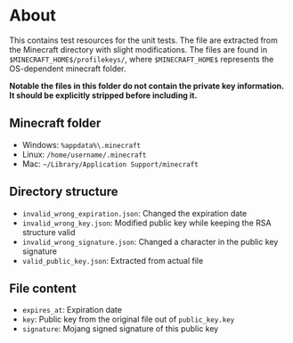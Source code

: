 # About

This contains test resources for the unit tests. The file are extracted from the Minecraft directory with slight
modifications. The files are found in `$MINECRAFT_HOME$/profilekeys/`, where `$MINECRAFT_HOME$` represents the
OS-dependent minecraft folder.

**Notable the files in this folder do not contain the private key information. It should be explicitly
stripped before including it.**

## Minecraft folder

* Windows: `%appdata%\.minecraft`
* Linux: `/home/username/.minecraft`
* Mac: `~/Library/Application Support/minecraft`

## Directory structure

* `invalid_wrong_expiration.json`: Changed the expiration date
* `invalid_wrong_key.json`: Modified public key while keeping the RSA structure valid
* `invalid_wrong_signature.json`: Changed a character in the public key signature
* `valid_public_key.json`: Extracted from actual file

## File content

* `expires_at`: Expiration date
* `key`: Public key from the original file out of `public_key.key`
* `signature`: Mojang signed signature of this public key
